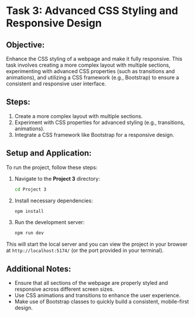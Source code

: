 # Task 3: Advanced CSS Styling and Responsive Design

## Objective:
Enhance the CSS styling of a webpage and make it fully responsive. This task involves creating a more complex layout with multiple sections, experimenting with advanced CSS properties (such as transitions and animations), and utilizing a CSS framework (e.g., Bootstrap) to ensure a consistent and responsive user interface.

## Steps:
1. Create a more complex layout with multiple sections.
2. Experiment with CSS properties for advanced styling (e.g., transitions, animations).
3. Integrate a CSS framework like Bootstrap for a responsive design.

## Setup and Application:

To run the project, follow these steps:

1. Navigate to the **Project 3** directory:
    ```bash
    cd Project 3
    ```

2. Install necessary dependencies:
    ```bash
    npm install
    ```

3. Run the development server:
    ```bash
    npm run dev
    ```

This will start the local server and you can view the project in your browser at `http://localhost:5174/` (or the port provided in your terminal).

## Additional Notes:
- Ensure that all sections of the webpage are properly styled and responsive across different screen sizes.
- Use CSS animations and transitions to enhance the user experience.
- Make use of Bootstrap classes to quickly build a consistent, mobile-first design.
